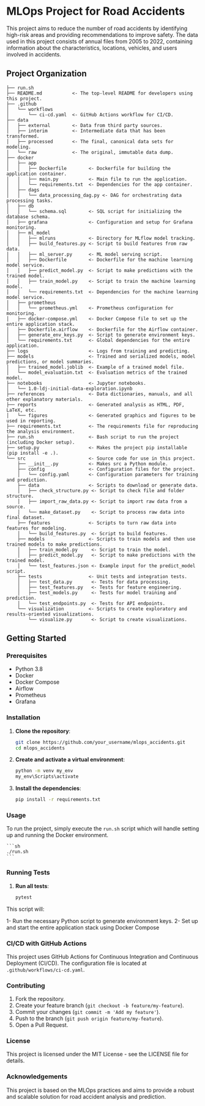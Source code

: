 # MLOps Project for Road Accidents

This project aims to reduce the number of road accidents by identifying high-risk areas and providing recommendations to improve safety. The data used in this project consists of annual files from 2005 to 2022, containing information about the characteristics, locations, vehicles, and users involved in accidents.

## Project Organization

    ├── run.sh
    ├── README.md           <- The top-level README for developers using this project.
    ├── .github
    │   └── workflows
    │       └── ci-cd.yaml  <- GitHub Actions workflow for CI/CD.
    ├── data
    │   ├── external        <- Data from third party sources.
    │   ├── interim         <- Intermediate data that has been transformed.
    │   ├── processed       <- The final, canonical data sets for modeling.
    │   └── raw             <- The original, immutable data dump.
    ├── docker
    │   ├── app
    │   │   ├── Dockerfile        <- Dockerfile for building the application container.
    │   │   ├── main.py           <- Main file to run the application.
    │   │   └── requirements.txt  <- Dependencies for the app container.
    │   ├── dags
    │   │   └── data_processing_dag.py <- DAG for orchestrating data processing tasks.
    │   ├── db
    │   │   └── schema.sql        <- SQL script for initializing the database schema.
    │   ├── grafana               <- Configuration and setup for Grafana monitoring.
    │   ├── ml_model
    │   │   ├── mlruns            <- Directory for MLflow model tracking.
    │   │   ├── build_features.py <- Script to build features from raw data.
    │   │   ├── ml_server.py      <- ML model serving script.
    │   │   ├── Dockerfile        <- Dockerfile for the machine learning model service.
    │   │   ├── predict_model.py  <- Script to make predictions with the trained model.
    │   │   ├── train_model.py    <- Script to train the machine learning model.
    │   │   └── requirements.txt  <- Dependencies for the machine learning model service.
    │   ├── prometheus
    │   │   └── prometheus.yml    <- Prometheus configuration for monitoring.
    │   ├── docker-compose.yml    <- Docker Compose file to set up the entire application stack.
    │   ├── Dockerfile.airflow    <- Dockerfile for the Airflow container.
    │   ├── generate_env_keys.py  <- Script to generate environment keys.
    │   └── requirements.txt      <- Global dependencies for the entire application.
    ├── logs                      <- Logs from training and predicting.
    ├── models                    <- Trained and serialized models, model predictions, or model summaries.
    │   ├── trained_model.joblib  <- Example of a trained model file.
    │   └── model_evaluation.txt  <- Evaluation metrics of the trained model.
    ├── notebooks                 <- Jupyter notebooks.
    │   └── 1.0-ldj-initial-data-exploration.ipynb
    ├── references                <- Data dictionaries, manuals, and all other explanatory materials.
    ├── reports                   <- Generated analysis as HTML, PDF, LaTeX, etc.
    │   └── figures               <- Generated graphics and figures to be used in reporting.
    ├── requirements.txt          <- The requirements file for reproducing the analysis environment.
    ├── run.sh                    <- Bash script to run the project (including Docker setup).
    ├── setup.py                  <- Makes the project pip installable (pip install -e .).
    └── src                       <- Source code for use in this project.
        ├── __init__.py           <- Makes src a Python module.
        ├── config                <- Configuration files for the project.
        │   └── config.yaml       <- Configuration parameters for training and prediction.
        ├── data                  <- Scripts to download or generate data.
        │   ├── check_structure.py <- Script to check file and folder structure.
        │   ├── import_raw_data.py <- Script to import raw data from a source.
        │   └── make_dataset.py    <- Script to process raw data into final dataset.
        ├── features              <- Scripts to turn raw data into features for modeling.
        │   └── build_features.py  <- Script to build features.
        ├── models                <- Scripts to train models and then use trained models to make predictions.
        │   ├── train_model.py     <- Script to train the model.
        │   ├── predict_model.py   <- Script to make predictions with the trained model.
        │   └── test_features.json <- Example input for the predict_model script.
        ├── tests                 <- Unit tests and integration tests.
        │   ├── test_data.py       <- Tests for data processing.
        │   ├── test_features.py   <- Tests for feature engineering.
        │   ├── test_models.py     <- Tests for model training and prediction.
        │   └── test_endpoints.py  <- Tests for API endpoints.
        └── visualization         <- Scripts to create exploratory and results-oriented visualizations.
            └── visualize.py       <- Script to create visualizations.

## Getting Started

### Prerequisites

- Python 3.8
- Docker
- Docker Compose
- Airflow
- Prometheus
- Grafana

### Installation

1. **Clone the repository**:

    ```sh
    git clone https://github.com/your_username/mlops_accidents.git
    cd mlops_accidents
    ```

2. **Create and activate a virtual environment**:

    ```sh
    python -m venv my_env
    my_env\Scripts\activate
    ```

3. **Install the dependencies**:

    ```sh
    pip install -r requirements.txt
    ```

### Usage

To run the project, simply execute the `run.sh` script which will handle setting up and running the Docker environment.

    ```sh
    ./run.sh
    ```

### Running Tests

1. **Run all tests**:

    ```sh
    pytest
    ```

This script will:

  1-  Run the necessary Python script to generate environment keys.
  2-  Set up and start the entire application stack using Docker Compose


### CI/CD with GitHub Actions

This project uses GitHub Actions for Continuous Integration and Continuous Deployment (CI/CD). The configuration file is located at `.github/workflows/ci-cd.yaml`.


### Contributing

1. Fork the repository.
2. Create your feature branch (`git checkout -b feature/my-feature`).
3. Commit your changes (`git commit -m 'Add my feature'`).
4. Push to the branch (`git push origin feature/my-feature`).
5. Open a Pull Request.

### License

This project is licensed under the MIT License - see the LICENSE file for details.

### Acknowledgements

This project is based on the MLOps practices and aims to provide a robust and scalable solution for road accident analysis and prediction.